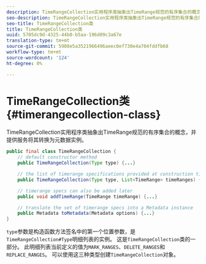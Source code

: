 ```yaml
---
description: TimeRangeCollection实用程序类抽象出TimeRange规范的有序集合的概念，并提供服务将其转换为元数据实例。
seo-description: TimeRangeCollection实用程序类抽象出TimeRange规范的有序集合的概念，并提供服务将其转换为元数据实例。
seo-title: TimeRangeCollection类
title: TimeRangeCollection类
uuid: 5705dc9d-4325-44b0-b5aa-196d09c3a67e
translation-type: tm+mt
source-git-commit: 5908e5a3521966496aeec0ef730e4a704fddfb68
workflow-type: tm+mt
source-wordcount: '124'
ht-degree: 0%

---
```



# TimeRangeCollection类{#timerangecollection-class}

TimeRangeCollection实用程序类抽象出TimeRange规范的有序集合的概念，并提供服务将其转换为元数据实例。

<!--<a id="section_D87AA7BC628D458DAB12D5247AD34B41"></a>-->

```java
public final class TimeRangeCollection {
    // default constructor method
    public TimeRangeCollection(Type type) {...}

    // the list of timerange specifications provided at construction time 
    public TimeRangeCollection(Type type, List<TimeRange> timeRanges) {...}

    // timerange specs can also be added later
    public void addTimeRange(TimeRange timeRange) {...}

    // translate the set of timerange specs into a Metadata instance 
    public Metadata toMetadata(Metadata options) {...}
}
```

`type`参数是构造函数方法签名中的第一个位置参数，是`TimeRangeCollection#Type`明细列表的实例。 这是`TimeRangeCollection`类的一部分。 此明细列表当前定义的值为`MARK_RANGES`、`DELETE_RANGES`和`REPLACE_RANGES`。 可以使用这三种类型创建`TimeRangeCollection`对象。
